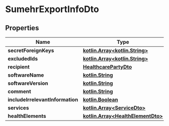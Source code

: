 # SumehrExportInfoDto

## Properties
Name | Type | Description | Notes
------------ | ------------- | ------------- | -------------
**secretForeignKeys** | [**kotlin.Array&lt;kotlin.String&gt;**](.md) |  | 
**excludedIds** | [**kotlin.Array&lt;kotlin.String&gt;**](.md) |  | 
**recipient** | [**HealthcarePartyDto**](HealthcarePartyDto.md) |  |  [optional]
**softwareName** | [**kotlin.String**](.md) |  |  [optional]
**softwareVersion** | [**kotlin.String**](.md) |  |  [optional]
**comment** | [**kotlin.String**](.md) |  | 
**includeIrrelevantInformation** | [**kotlin.Boolean**](.md) |  |  [optional]
**services** | [**kotlin.Array&lt;ServiceDto&gt;**](ServiceDto.md) |  |  [optional]
**healthElements** | [**kotlin.Array&lt;HealthElementDto&gt;**](HealthElementDto.md) |  |  [optional]
